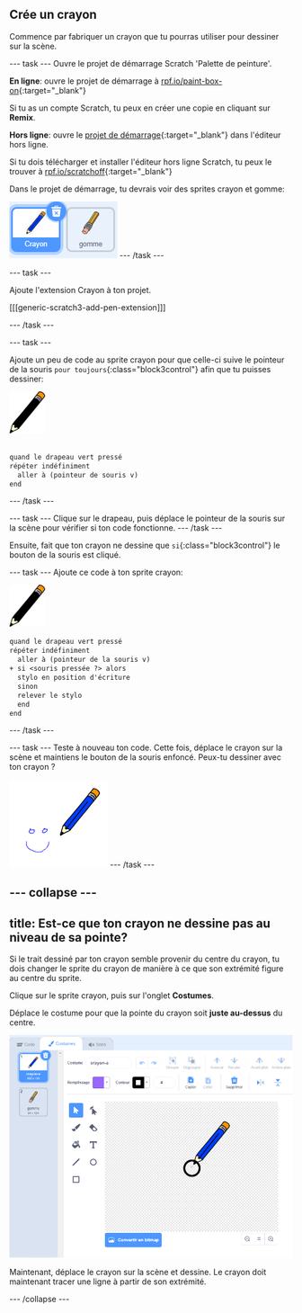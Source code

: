 ## Crée un crayon

Commence par fabriquer un crayon que tu pourras utiliser pour dessiner sur la scène.

--- task --- Ouvre le projet de démarrage Scratch 'Palette de peinture'.

**En ligne**: ouvre le projet de démarrage à [rpf.io/paint-box-on](https://rpf.io/paint-box-on){:target="_blank"}

Si tu as un compte Scratch, tu peux en créer une copie en cliquant sur **Remix**.

**Hors ligne**: ouvre le [projet de démarrage](https://rpf.io/p/fr-FR/paint-box-go){:target="_blank"} dans l'éditeur hors ligne.

Si tu dois télécharger et installer l'éditeur hors ligne Scratch, tu peux le trouver à [rpf.io/scratchoff](https://rpf.io/scratchoff){:target="_blank"}

Dans le projet de démarrage, tu devrais voir des sprites crayon et gomme:

![capture d'écran](images/paint-starter.png) --- /task ---

--- task ---

Ajoute l'extension Crayon à ton projet.

[[[generic-scratch3-add-pen-extension]]]

--- /task ---

--- task ---

Ajoute un peu de code au sprite crayon pour que celle-ci suive le pointeur de la souris `pour toujours`{:class="block3control"} afin que tu puisses dessiner:

![crayon](images/pencil.png)

```blocks3

quand le drapeau vert pressé
répéter indéfiniment 
  aller à (pointeur de souris v)
end
```

--- /task ---

--- task --- Clique sur le drapeau, puis déplace le pointeur de la souris sur la scène pour vérifier si ton code fonctionne. --- /task ---

Ensuite, fait que ton crayon ne dessine que `si`{:class="block3control"} le bouton de la souris est cliqué.

--- task --- Ajoute ce code à ton sprite crayon:

![crayon](images/pencil.png)

```blocks3
quand le drapeau vert pressé
répéter indéfiniment 
  aller à (pointeur de la souris v)
+ si <souris pressée ?> alors 
  stylo en position d'écriture
  sinon 
  relever le stylo
  end
end
```

--- /task ---

--- task --- Teste à nouveau ton code. Cette fois, déplace le crayon sur la scène et maintiens le bouton de la souris enfoncé. Peux-tu dessiner avec ton crayon ?

![capture d'écran](images/paint-draw.png) --- /task ---

--- collapse ---
---
title: Est-ce que ton crayon ne dessine pas au niveau de sa pointe?
---

Si le trait dessiné par ton crayon semble provenir du centre du crayon, tu dois changer le sprite du crayon de manière à ce que son extrémité figure au centre du sprite.

Clique sur le sprite crayon, puis sur l'onglet **Costumes**.

Déplace le costume pour que la pointe du crayon soit **juste au-dessus** du centre.

![Centre de costume](images/costume-center-annotated.png)

Maintenant, déplace le crayon sur la scène et dessine. Le crayon doit maintenant tracer une ligne à partir de son extrémité.

--- /collapse ---
